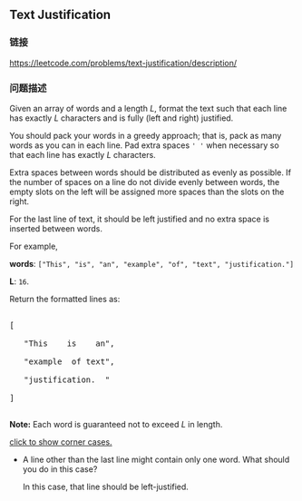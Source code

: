## Text Justification  
### 链接  
https://leetcode.com/problems/text-justification/description/  
### 问题描述

Given an array of words and a length *L*, format the text such that each line has exactly *L* characters and is fully (left and right) justified.



You should pack your words in a greedy approach; that is, pack as many words as you can in each line. Pad extra spaces `' '` when necessary so that each line has exactly *L* characters.



Extra spaces between words should be distributed as evenly as possible. If the number of spaces on a line do not divide evenly between words, the empty slots on the left will be assigned more spaces than the slots on the right.



For the last line of text, it should be left justified and no extra space is inserted between words.



For example,<br />
**words**: `["This", "is", "an", "example", "of", "text", "justification."]`<br />
**L**: `16`.



Return the formatted lines as:<br />
<pre>
[
   "This    is    an",
   "example  of text",
   "justification.  "
]
</pre>



**Note:** Each word is guaranteed not to exceed *L* in length.


[click to show corner cases.](#)


<ul>
<li>A line other than the last line might contain only one word. What should you do in this case?<br />
In this case, that line should be left-justified.</li>

